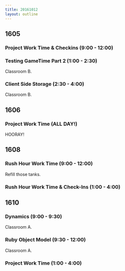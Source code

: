 ```yaml
---
title: 20161012
layout: outline
---
```


## 1605

### Project Work Time & Checkins (9:00 - 12:00)

### Testing GameTime Part 2 (1:00 - 2:30)

Classroom B.

### Client Side Storage (2:30 - 4:00)

Classroom B.


## 1606

### Project Work Time (ALL DAY!)

HOORAY!


## 1608

### Rush Hour Work Time (9:00 - 12:00)

Refill those tanks.

### Rush Hour Work Time & Check-Ins (1:00 - 4:00)


## 1610

### Dynamics (9:00 - 9:30)

Classroom A.

### Ruby Object Model (9:30 - 12:00)

Classroom A.

### Project Work Time (1:00 - 4:00)
